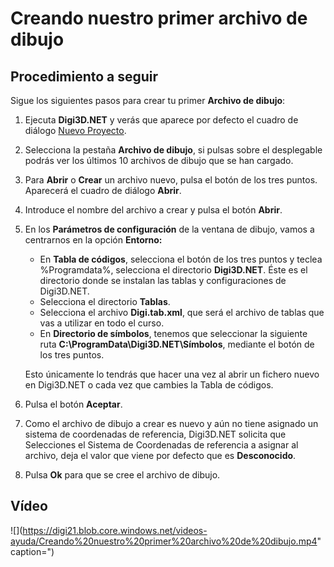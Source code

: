 # Creando nuestro primer archivo de dibujo

## Procedimiento a seguir

Sigue los siguientes pasos para crear tu primer **Archivo de dibujo**:

1. Ejecuta **Digi3D.NET** y verás que aparece por defecto el cuadro de diálogo [Nuevo Proyecto](https://github.com/digi21/docs/tree/7fc627c885c16fb88afc7cc05a6df2a2f4a54563/digi3d-net/primeros-pasos/comenzando-a-utilizar-digi3d.net/comenzando-con-la-ventana-de-dibujo/CuadroDeDialogoNuevoProyecto.html).
2. Selecciona la pestaña **Archivo de dibujo**, si pulsas sobre el desplegable podrás ver los últimos 10 archivos de dibujo que se han cargado.
3. Para **Abrir** o **Crear** un archivo nuevo, pulsa el botón de los tres puntos. Aparecerá el cuadro de diálogo **Abrir**.
4. Introduce el nombre del archivo a crear y pulsa el botón **Abrir**.
5. En los **Parámetros de configuración** de la ventana de dibujo, vamos a centrarnos en la opción **Entorno:**

   * En **Tabla de códigos**, selecciona el botón de los tres puntos y teclea %Programdata%, selecciona el directorio **Digi3D.NET**. Éste es el directorio donde se instalan las tablas y configuraciones de Digi3D.NET.
   * Selecciona el directorio **Tablas**.
   * Selecciona el archivo **Digi.tab.xml**, que será el archivo de tablas que vas a utilizar en todo el curso.
   * En **Directorio de símbolos**, tenemos que seleccionar la siguiente ruta **C:\ProgramData\Digi3D.NET\Símbolos**, mediante el botón de los tres puntos.

   Esto únicamente lo tendrás que hacer una vez al abrir un fichero nuevo en Digi3D.NET o cada vez que cambies la Tabla de códigos.

6. Pulsa el botón **Aceptar**.
7. Como el archivo de dibujo a crear es nuevo y aún no tiene asignado un sistema de coordenadas de referencia, Digi3D.NET solicita que Selecciones el Sistema de Coordenadas de referencia a asignar al archivo, deja el valor que viene por defecto que es **Desconocido**.
8. Pulsa **Ok** para que se cree el archivo de dibujo.

## Vídeo

![](https://digi21.blob.core.windows.net/videos-ayuda/Creando%20nuestro%20primer%20archivo%20de%20dibujo.mp4" caption=")

